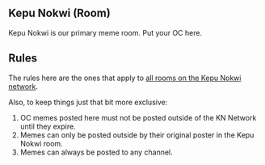## Kepu Nokwi (Room)
Kepu Nokwi is our primary meme room. Put your OC here.

## Rules
The rules here are the ones that apply to [all rooms on the Kepu Nokwi network](../rules.md).

Also, to keep things just that bit more exclusive:
1. OC memes posted here must not be posted outside of the KN Network until they expire.
2. Memes can only be posted outside by their original poster in the Kepu Nokwi room.
3. Memes can always be posted to any channel.
